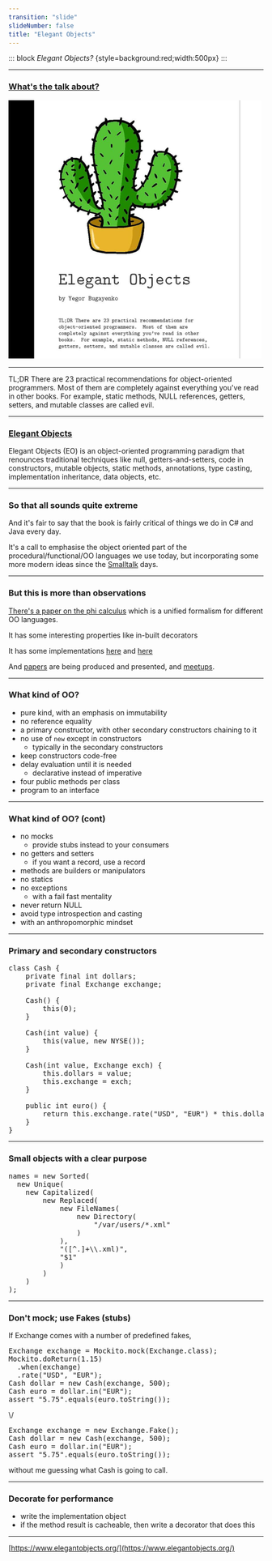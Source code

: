 ```yaml
---
transition: "slide"
slideNumber: false
title: "Elegant Objects"
---
```


::: block
*Elegant Objects?* {style=background:red;width:500px}
:::

---

### [What's the talk about?](https://www.amazon.co.uk/Elegant-Objects-1-Yegor-Bugayenko/dp/1519166915/ref=sr_1_2?crid=3LS5PNBVLBTD5&keywords=elegant+objects&qid=1694173708&sprefix=elegant+objects%2Caps%2C68&sr=8-2)

![This book](images/book.png)

---

TL;DR There are 23 practical recommendations for object-oriented programmers. Most of them are completely against everything you've read in other books. For example, static methods, NULL references, getters, setters, and mutable classes are called evil.

---

### [Elegant Objects](https://www.elegantobjects.org/)

Elegant Objects (EO) is an object-oriented programming paradigm that renounces traditional techniques like null, getters-and-setters, code in constructors, mutable objects, static methods, annotations, type casting, implementation inheritance, data objects, etc.

---

### So that all sounds quite extreme

And it's fair to say that the book is fairly critical of things we do in C# and Java every day.

It's a call to emphasise the object oriented part of the procedural/functional/OO languages we use today, but incorporating some more modern ideas since the [Smalltalk](https://en.wikipedia.org/wiki/Smalltalk) days. 

---

### But this is more than observations

[There's a paper on the phi calculus](https://arxiv.org/pdf/2111.13384.pdf) which is a unified formalism for different OO languages.

It has some interesting properties like in-built decorators

It has some implementations [here](https://github.com/objectionary/eo) and [here](https://github.com/objectionary/eoc)

And [papers](https://news.eolang.org/papers.html) are being produced and presented, and [meetups](https://www.meetup.com/object-thinking/events/past/).

---

### What kind of OO?

- pure kind, with an emphasis on immutability
- no reference equality
- a primary constructor, with other secondary constructors chaining to it
- no use of `new` except in constructors
  - typically in the secondary constructors
- keep constructors code-free
- delay evaluation until it is needed 
  - declarative instead of imperative
- four public methods per class
- program to an interface

---

### What kind of OO? (cont)

- no mocks
  - provide stubs instead to your consumers
- no getters and setters
  - if you want a record, use a record
- methods are builders or manipulators
- no statics
- no exceptions
  - with a fail fast mentality
- never return NULL
- avoid type introspection and casting
- with an anthropomorphic mindset

---

### Primary and secondary constructors

<pre>
class Cash {
    private final int dollars;
    private final Exchange exchange;

    Cash() {
        this(0);
    }

    Cash(int value) {
        this(value, new NYSE());
    }

    Cash(int value, Exchange exch) {
        this.dollars = value;
        this.exchange = exch;
    }

    public int euro() {
        return this.exchange.rate("USD", "EUR") * this.dollars;
    }
}
</pre>

---

### Small objects with a clear purpose

<pre>
names = new Sorted(
  new Unique(
    new Capitalized(
        new Replaced(
            new FileNames(
                new Directory(
                    "/var/users/*.xml"
                )
            ),
            "([^.]+\\.xml)",
            "$1"
            )
        )
    )
);
</pre>

---

### Don't mock; use Fakes (stubs)

If Exchange comes with a number of predefined fakes, 

<pre>
Exchange exchange = Mockito.mock(Exchange.class);
Mockito.doReturn(1.15)
  .when(exchange)
  .rate("USD", "EUR");
Cash dollar = new Cash(exchange, 500);
Cash euro = dollar.in("EUR");
assert "5.75".equals(euro.toString());
</pre>

\\/

<pre>
Exchange exchange = new Exchange.Fake();
Cash dollar = new Cash(exchange, 500);
Cash euro = dollar.in("EUR");
assert "5.75".equals(euro.toString());
</pre>

without me guessing what Cash is going to call.

---

### Decorate for performance

- write the implementation object
- if the method result is cacheable, then write a decorator that does this

---

[https://www.elegantobjects.org/](https://www.elegantobjects.org/)
